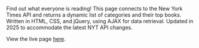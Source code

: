 Find out what everyone is reading! This page connects to the New York Times API and returns a dynamic list of categories and their top books. Written in HTML, CSS, and jQuery, using AJAX for data retrieval. Updated in 2025 to accommodate the latest NYT API changes.

View the live page <a href="https://jessicadelgrande.com/whatiseveryonereading" target="_blank">here</a>.
